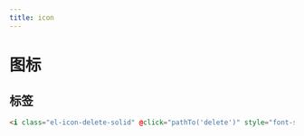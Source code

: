 ```yaml
--- 
title: icon  
---
```

# 图标
## 标签
``` html 
<i class="el-icon-delete-solid" @click="pathTo('delete')" style="font-size:24px;color:grey;vertical-align:sub"></i>
```
